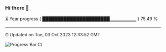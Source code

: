 ### Hi there 👋

⏳ Year progress { ██████████████████████▁▁▁▁▁▁▁▁ } 75.49 %

---

⏰ Updated on Tue, 03 Oct 2023 12:33:52 GMT

![Progress Bar CI](https://github.com/ZhaoGui/ZhaoGui/workflows/Progress%20Bar%20CI/badge.svg)
